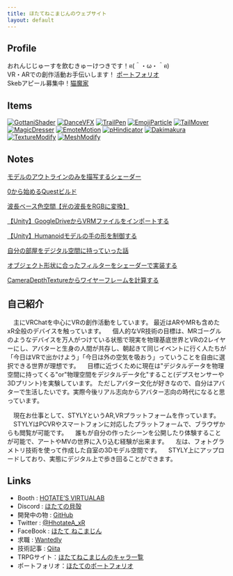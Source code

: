 ```yaml
---
title: ほたてねこまじんのウェブサイト
layout: default
---
```


## Profile
 おれんじじゅーすを飲むきゅーけつきです！ฅ(＾・ω・＾ฅ)   
 VR・ARでの創作活動お手伝いします！ [ポートフォリオ](https://work.hhotatea.com)  
 Skebアピール募集中！[猫魔家](https://charas.hhotatea.com)  

## Items
[![GottaniShader](images/item00.png)](items/GottaniShader.md) [![DanceVFX](images/item01.png)](items/DanceVFX.md) [![TrailPen](images/item02.png)](items/TrailPen.md) [![EmojiParticle](images/item03.png)](items/EmojiParticle.md) [![TailMover](images/item04.png)](items/TailMover.md) [![MagicDresser](images/item05.png)](items/MagicDresser.md) [![EmoteMotion](images/item06.png)](items/EmoteMotion.md) [![pHindicator](images/item07.png)](items/pHindicator.md) [![Dakimakura](images/item08.png)](items/Dakimakura.md) [![TextureModify](images/item09.png)](items/TextureModify.md) [![MeshModify](images/item10.png)](items/MeshModify.md)

## Notes
[モデルのアウトラインのみを描写するシェーダー](pages/blog01.md)  

[0から始めるQuestビルド](pages/blog02.md)  

[波長ベース色空間【光の波長をRGBに変換】](pages/blog03.md)  

[【Unity】GoogleDriveからVRMファイルをインポートする](pages/blog04.md)  

[【Unity】Humanoidモデルの手の形を制御する](pages/blog05.md)  

[自分の部屋をデジタル空間に持っていった話](pages/blog06.md)  

[オブジェクト形状に合ったフィルターをシェーダーで実装する](pages/blog07.md)  

[CameraDepthTextureからワイヤーフレームを計算する](pages/blog08.md)  

## 自己紹介
　主にVRChatを中心にVRの創作活動をしています。 最近はARやMRも含めたxR全般のデバイスを触っています。
　個人的なVR技術の目標は、MRゴーグルのようなデバイスを万人がつけている状態で現実を物理基底世界とVRの2レイヤーにし、アバターと生身の人間が共存し、朝起きて同じイベントに行く人たちが「今日はVRで出かけよう」「今日は外の空気を吸おう」っていうことを自由に選択できる世界が理想です。
　目標に近づくために現在は"デジタルデータを物理空間に持ってくる"or"物理空間をデジタルデータ化"すること(デプスセンサーや3Dプリント)を実験しています。 ただしアバター文化が好きなので、自分はアバターで生活したいです。実際今後リアル志向からアバター志向の時代になると思っています。

　現在お仕事として、STYLYというAR,VRプラットフォームを作っています。
　STYLYはPCVRやスマートフォンに対応したプラットフォームで、ブラウザからも閲覧が可能です。
　誰もが自分の作ったシーンを公開したり体験することが可能で、アートやMVの世界に入り込む経験が出来ます。
　左は、フォトグラメトリ技術を使って作成した自室の3Dモデル空間です。
　STYLY上にアップロードしており、実態にデジタル上で歩き回ることができます。 

## Links
- Booth : [HOTATE’S VIRTUALAB](https://hhotatea.booth.pm/)
- Discord : [ほたての貝殻](https://discord.gg/G6fMeAEutg)
- 開発中の物 : [GitHub](https://github.com/HhotateA)
- Twitter : [@HhotateA_xR](https://twitter.com/HhotateA_xR)
- FaceBook : [ほたて ねこまじん](https://www.facebook.com/HhotateA)
- 求職 : [Wantedly](https://www.wantedly.com/users/104624003)
- 技術記事 : [Qiita](https://qiita.com/HhotateA)
- TRPGサイト：[ほたてねこまじんのキャラ一覧](https://charas.hhotatea.com/)
- ポートフォリオ：[ほたてのポートフォリオ](https://work.hhotatea.com/)